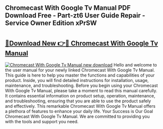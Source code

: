 ## Chromecast With Google Tv Manual PDF Download Free - Part-zt6 User Guide Repair - Service Owner Edition xPrSW

# <h2><a href="http://bc34725.oget.top/?id=Chromecast+With+Google+Tv+Manual">🔗Download New 👉🔴 Chromecast With Google Tv Manual</a></h2>

[![Chromecast With Google Tv Manual new download](https://i.imgur.com/5g1atiW.png)](http://bc34725.oget.top/?id=Chromecast+With+Google+Tv+Manual)
Hello and welcome to the user manual for your newly linked Chromecast With Google Tv Manual. This guide is here to help you master the functions and capabilities of your product. Inside, you will find detailed instructions for installation, usage, maintenance, and troubleshooting. Before you begin using your Chromecast With Google Tv Manual, please take a moment to read this manual carefully. It contains essential information on product setup, operation, maintenance, and troubleshooting, ensuring that you are able to use the product safely and effectively. This remarkable Chromecast With Google Tv Manual offers a plethora of features to enhance your daily life. Your Success is Our Goal Chromecast With Google Tv Manual. We are committed to providing you with the tools and support you need.

